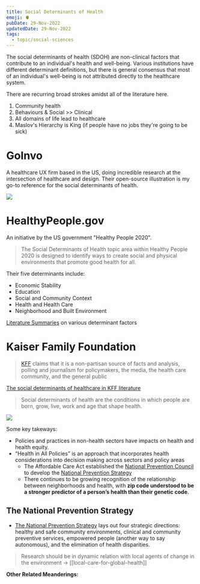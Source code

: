 ```yaml
---
title: Social Determinants of Health
emoji: 🫀
pubDate: 29-Nov-2022
updatedDate: 29-Nov-2022
tags:
  - topic/social-sciences
---
```


The social determinants of health (SDOH) are non-clinical factors that contribute to an individual's health and well-being. Various institutions have different determinant definitions, but there is general consensus that most of an individual's well-being is not attributed directly to the healthcare system.

There are recurring broad strokes amidst all of the literature here.

1. Community health
2. Behaviours & Social >> Clinical
3. All domains of life lead to healthcare
4. Maslov's Hierarchy is King (if people have no jobs they're going to be sick)

# GoInvo
A healthcare UX firm based in the US, doing incredible research at the intersection of healthcare and design. Their open-source illustration is my go-to reference for the social determinants of health.

![](https://dd17w042cevyt.cloudfront.net/images/features/determinants-of-health/determinants-of-health-poster.jpg?w=2000)

# HealthyPeople.gov
An initiative by the US government "Healthy People 2020".

>The Social Determinants of Health topic area within Healthy People 2020 is designed to identify ways to create social and physical environments that promote good health for all.

Their five determinants include:
-   Economic Stability
-   Education
-   Social and Community Context
-   Health and Health Care
-   Neighborhood and Built Environment

[Literature Summaries](https://wayback.archive-it.org/5774/20220413183449/https://www.healthypeople.gov/2020/topics-objectives/topic/social-determinants-health/interventions-resources) on various determinant factors

# Kaiser Family Foundation

> [KFF](https://en.wikipedia.org/wiki/Kaiser_Family_Foundation) claims that it is a non-partisan source of facts and analysis, polling and journalism for policymakers, the media, the health care community, and the general public

[The social determinants of healthcare in KFF literature](https://www.kff.org/racial-equity-and-health-policy/issue-brief/beyond-health-care-the-role-of-social-determinants-in-promoting-health-and-health-equity/)

>Social determinants of health are the conditions in which people are born, grow, live, work and age that shape health.

![](https://www.kff.org/wp-content/uploads/2018/05/8802-Figure-1.png?resize=735,551)

Some key takeways:
* Policies and practices in non-health sectors have impacts on health and health equity.
* “Health in All Policies” is an approach that incorporates health considerations into decision making across sectors and policy areas
	* The Affordable Care Act established the [National Prevention Council](https://www.ncbi.nlm.nih.gov/books/NBK305199/) to develop the [National Prevention Strategy](https://prevention.nih.gov/education-training/methods-mind-gap/national-prevention-strategy-prioritizing-prevention-improve-nations-health)
	* There continues to be growing recognition of the relationship between neighborhoods and health, with **zip code understood to be a stronger predictor of a person’s health than their genetic code.**

## The National Prevention Strategy
* [The National Prevention Strategy](https://www.youtube.com/watch?v=O6ytpREc860&t=26s) lays out four strategic directions: healthy and safe community environments, clinical and community preventive services, empowered people (another way to say autonomous), and the elimination of health disparities.

>Research should be in dynamic relation with local agents of change in the environment -> [[local-care-for-global-health]]

**Other Related Meanderings:**
